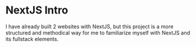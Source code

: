 # NextJS Intro

I have already built 2 websites with NextJS, but this project is a more structured and methodical way for me to familiarize myself with NextJS and its fullstack elements.
